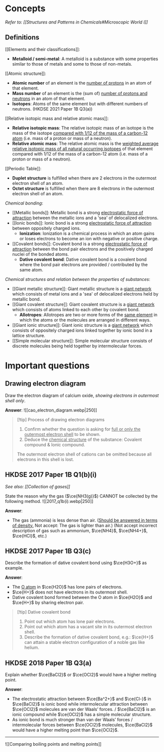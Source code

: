 # Concepts
*Refer to: [[Structures and Patterns in Chemicals#Microscopic World I]]*

## Definitions
[[Elements and their classifications]]:
- **Metalloid / semi-metal**: A metalloid is a substance with some properties similar to those of metals and some to those of non-metals.

[[Atomic structure]]:
- **Atomic number** of an element is the <u>number of protons</u> in an atom of that element.
- **Mass number** of an element is the (sum of) <u>number of protons and neutrons</u> in an atom of that element.
- **Isotopes**: Atoms of the same element but with different numbers of neutrons. (HKDSE 2021 Paper 1B Q3(a))

[[Relative isotopic mass and relative atomic mass]]:
- **Relative isotopic mass**: The relative isotopic mass of an isotope is the mass of the isotope <u>compared with 1/12 of the mass of a carbon-12 atom</u> (i.e. mass of a proton or mass of a neutron).
- **Relative atomic mass**: The relative atomic mass is the <u>weighted average relative isotopic mass of all natural occurring isotopes</u> of that element compared with 1/12 of the mass of a carbon-12 atom (i.e. mass of a proton or mass of a neutron).

[[Periodic Table]]:
- **Duplet structure** is fulfilled when there are <span class="hi-green">2 electrons</span> in the outermost electron shell of an atom.
- **Octet structure** is fulfilled when there are <span class="hi-green">8 electrons</span> in the outermost electron shell of an atom.

*Chemical bonding*:
- [[Metallic bonds]]: Metallic bond is a strong <u>electrostatic force of attraction</u> between the <span class="hi-blue">metallic ions</span> and a 'sea' of <span class="hi-blue">delocalized electrons</span>.
- [[Ionic bonds]]: Ionic bond is a strong <u>electrostatic force of attraction</u> between <span class="hi-blue">oppositely charged ions</span>.
	- **Ionization**: Ionization is a chemical process in which an <span class="hi-green">atom gains or loses electrons</span> to become an ion with negative or positive charge.
- [[Covalent bonds]]: Covalent bond is a strong <u>electrostatic force of attraction</u> between the <span class="hi-blue">bond pair electrons</span> and the <span class="hi-blue">positively charged nuclei</span> of the bonded atoms.
	- **Dative covalent bond**: Dative covalent bond is a covalent bond where the <span class="hi-blue">bond pair electrons</span> are <span class="hi-green">provided / contributed by the same atom</span>.

*Chemical structures and relation between the properties of substances*:
- [[Giant metallic structure]]: Giant metallic structure is a <u>giant network</u> which consists of metal ions and a 'sea' of delocalized electrons held by <span class="hi-blue">metallic bond</span>.
- [[Giant covalent structure]]: Giant covalent structure is a <u>giant network</u> which consists of atoms linked to each other by <span class="hi-blue">covalent bond</span>.
	- **Allotropes**: Allotropes are two or more forms of the <u>same element</u> in which the atoms or the molecules are <span class="hi-green">arranged in different ways</span>.
- [[Giant ionic structure]]: Giant ionic structure is a <u>giant network</u> which consists of oppositely charged ions linked together by <span class="hi-blue">ionic bond</span> in a <span class="hi-green">lattice structure</span>.
- [[Simple molecular structure]]: Simple molecular structure consists of <span class="hi-blue">discrete molecules</span> being held together by <span class="hi-blue">intermolecular forces</span>.

# Important questions
## Drawing electron diagram
Draw the electron diagram of calcium oxide, *showing electrons in outermost shell only*.

**Answer**:
![[cao_electron_diagram.webp|250]]

> [!tip] Process of drawing electron diagrams
> 1. Confirm whether the question is asking for <u>full or only the outermost electron shell</u> to be shown.
> 2. Deduce the <u>chemical structure</u> of the substance: Covalent compound & Ionic compound.
> 
> The outermost electron shell of cations can be omitted because all electrons in this shell is lost.

## HKDSE 2017 Paper 1B Q1(b)(i)
*See also: [[Collection of gases]]*

State the reason why the gas ($\ce{NH3(g)}$) CANNOT be collected by the following method.
![[2017_q1b(i).webp|250]]

**Answer**:
- The gas (ammonia) is less dense than air.
  (<span class="hi-green"><u>Should be answered in terms of density.</u></span>  Not accept: The gas is lighter than air.)
(Not accept incorrect description of gas such as ammonium, $\ce{NH4}$, $\ce{NH4+}$, $\ce{HCl}$, etc.)

## HKDSE 2017 Paper 1B Q3(c)
Describe the formation of dative covalent bond using $\ce{H3O+}$ as example.

**Answer**:
- The <u>O atom</u> in $\ce{H2O}$ has lone pairs of electrons.
- $\ce{H+}$ does not have electrons in its outermost shell.
- Dative covalent bond formed between the O atom in $\ce{H2O}$ and $\ce{H+}$ by sharing electron pair.

> [!tip] Dative covalent bond
> 1. Point out which atom has <span class="hi-blue">lone pair electrons</span>.
> 2. Point out which atom has a <span class="hi-blue">vacant site</span> in its outermost electron shell.
> 3. Describe the formation of dative covalent bond, e.g.:
>    $\ce{H+}$ can <span class="hi-green">attain a stable electron configuration</span> of a noble gas like helium.

## HKDSE 2018 Paper 1B Q3(a)
Explain whether $\ce{BaCl2}$ or $\ce{OCl2}$ would have a higher melting point.

**Answer**:
- The electrostatic attraction between $\ce{Ba^2+}$ and $\ce{Cl-}$ in $\ce{BaCl2}$ is ionic bond while intermolecular attraction between $\ce{OCl2}$ molecules are van der Waals’ forces. / $\ce{BaCl2}$ is an ionic compound while $\ce{OCl2}$ has a simple molecular structure.
- As ionic bond is much stronger than van der Waals’ forces / intermolecular forces between $\ce{OCl2}$ molecules, $\ce{BaCl2}$ would have a higher melting point than $\ce{OCl2}$.

---
![[Comparing boiling points and melting points]]

